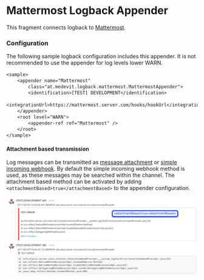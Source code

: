 
# Mattermost Logback Appender

This fragment connects logback to [Mattermost](url "https://about.mattermost.com/").

### Configuration

The following sample logback configuration includes this appender. It is not recommended to use the appender for log levels lower WARN. 

	<sample>
		<appender name="Mattermost"
			class="at.medevit.logback.mattermost.MattermostAppender">
			<identification>[TEST] DEVELOPMENT</identification>
			<integrationUrl>https://mattermost.server.com/hooks/hookUrl</integrationUrl>
		</appender>
		<root level="WARN">
			<appender-ref ref="Mattermost" />
		</root>
	</sample>
	
	
#### Attachment based transmission

Log messages can be transmitted as [message attachment](url "https://docs.mattermost.com/developer/message-attachments.html") or [simple incoming webhook](url "https://docs.mattermost.com/developer/webhooks-incoming.html"). By default the simple incoming webhook method is used,
as these messages may be searched within the channel. The attachment based method can be activated by adding `<attachmentBased>true</attachmentBased>`
to the appender configuration. 

![Attachment based vs. native](./doc/attachmentBased.png "Attachment based vs.simple incoming webhook") 